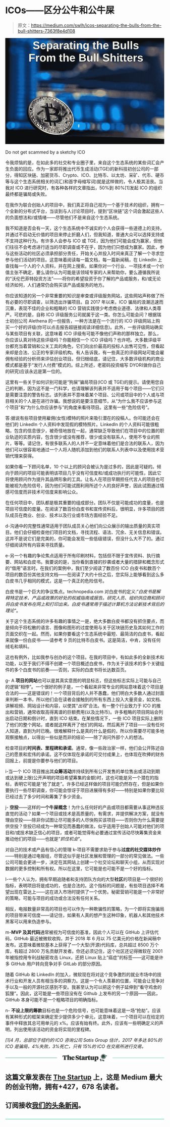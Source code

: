# ICOs——区分公牛和公牛屎

> 原文：<https://medium.com/swlh/icos-separating-the-bulls-from-the-bull-shitters-7363f8e4d108>

![](img/ef2638d1b16783298aa94a8062a224d5.png)

Do not get scammed by a sketchy ICO

令我烦恼的是，在如此多的社交和专业圈子里，来自这个生态系统的某些词汇会产生负面的回应。作为一家即将推出代币生成活动(TGE)的新科技初创公司的一部分，得知区块链、加密货币、Crypto、ICO、比特币、以太坊、采矿、代币、硬币等与这个生态系统相关的词汇(和首字母缩写词)就是这样做的，令人极其沮丧。当我对 ICO 进行研究时，有各种各样的文章指出，50%到 80%[1]发起 ICO 的组织最终都是骗局或失败。

在我作为联合创始人的项目中，我们真正将自己视为一个基于技术的组织，拥有一个全新的分布式平台，当谈到与人讨论项目时，提到“区块链”这个词会激起这些人的负面想法和/或情绪——尽管他们不是来自这个生态系统。

我不知道是否会有一天，这个生态系统中不诚实的个人会获得一些道德上的支持，并通过不启动无价值的项目来停止折磨人们，但我知道，普通大众可以选择支持或不支持这种行为。有许多人会参与 ICO 或 TGE，因为他们可能会成为赢家，但他们往往不会考虑进行适当的尽职调查或不在乎，因为他们只想成为赢家。因此，参与这些活动的社区必须承担部分责任，开始关心并投入时间来真正了解一个寻求您参与他们活动的项目。这意味着阅读每一篇文档，每一篇新闻稿，在 LinkedIn 上查找每一个人的个人资料，并在网上搜索。如果你对一个行业、一项技术或一个价值主张不确定，要么请你认为可能是该领域专家的人来帮助你，要么遵循我所说的“沃伦巴菲特投资方法”——将你的希望投资于你了解的产品或服务，和/或无论经济如何，人们通常仍会购买该产品或服务的地方。

你应该知道的另一个非常重要的知识是审查或评级服务网站，这些网站声称做了所有必要的尽职调查，以筛选出诈骗项目。自 2017 年以来，ICO 骗局的浪潮迅速而沉重，表现不佳的企业和粗略的 ICO 营销实践很少考虑商业道德、法律和人类尊严。可悲的是，自称 ICO 评级服务公司就属于这一类。你怎么可能会问？根据瑞士初创公司 Alethena 的一份报告，一种方法是在一个流行的 ICO 评级网站上购买一个好的评级(你可以点击报告超链接阅读详细信息)。此外，一些评级网站确实与某些项目有关联，这意味着 ICO 评级有可能不像他们声称的那样独立。那么，你应该认真对待这些评级吗？你能相信一个 ICO 评级吗？也许吧。大多数评级平台都充当着营销和公关工具的角色，它们向出价最高的投标人出售可见性，但看起来却是合法、公正的专家评级机构。有人告诉我，有一些真正的评级网站可能会雇佣有经验的分析师来评估创业项目。但归根结底，请记住，大多数评级机构的商业模式都是基于“发行人付费”模式的。综上所述，老密码投资缩写 DYOR(做你自己的研究)应该永远是第一位的。

这里有一些关于如何识别可能是“狗屎”骗局项目(ICO 或 TGE)的提示。请使用您自己的判断，因为这不是一门科学，也请理解该列表并不适用于每个项目——它们只是需要注意的警告标志。该列表并不意味着某个项目、公司或项目中的个人或与项目相关的个人是在进行诈骗。我想说的是要注意细节，从“为什么我不应该参与这个项目”和“为什么你应该参与”的角度来看待项目。这里有一些“危险信号”。

答:据说有些项目使用雇佣(女性)模特的照片来吸引潜在的投稿人。你可能还会在他们的 LinkedIn 个人资料中发现假的模特照片。LinkedIn 的个人资料可能很粗略，包含的信息很少，被奇怪地放在一起，通常缺乏导致他们在项目中的位置的职业轨迹的实质内容，包含很少或没有推荐，很少或没有联系人，使用不专业的照片，等等。请记住，有很多联系人的人并不一定意味着他们是合法的联系人，因为他们可以很容易地通过一个人将人随机添加到他们的联系人列表中以及使用技术营销代理来获得。

如果你看一下顾问名单，10 个以上的顾问会被认为是过多的，因此是可疑的。倾向于顾问的项目可能表明该项目几乎没有可信度和/或成功执行的可能性，因此它将使用顾问作为提升其品牌形象的工具。让名人在项目早期担任代言人的项目也可能被视为危险信号，因为他们可能试图利用所述个人的良好声誉，因此试图通过情感可信度而非技术可信度来影响公众。

在任何项目中，团队都是极其重要的组成部分。团队不仅是可能成功的度量，也是项目可信度的度量。在阅读了数百份白皮书和宣传资料后，很明显，许多项目的团队成员在商业、创业、技术以及行业或市场方面经验不足。

d-沟通中的完整性通常适用于团队成员关心他们向公众展示的输出质量的真实项目。他们会仔细检查他们项目的文档，寻找流程、语法、冗余、无关信息和错误。这并不是说它们是完美的，你可能会发现一些低级错误，但没什么大不了的。通过仔细阅读所有内容来寻找质量。

e-另一个有趣的争论焦点适用于所有印刷材料，包括但不限于宣传资料、执行摘要、网站和白皮书。我要说的是，当你看到直接的抄袭或者大量的措辞和概念形式的“借用”语言时。在我们的案例中，我们至少阅读了数百份 ICO 白皮书和数百个项目的数百份其他支持文档——在阅读了大约十份之后，您实际上能够看到这么多白皮书几乎相同的模式，这是一个真正的危险信号。

白皮书是一个巨大的争议焦点。technopedia.com 对白皮书的定义:“*白皮书是解释特定技术、产品或政策的好处的权威指南或报告。研究人员、组织供应商和顾问将白皮书发布在网上和打印出来。白皮书通常用于描述计算机方法论新技术背后的理论"*。

关于这个生态系统的许多有趣的事情之一是，绝大多数白皮书都没有抓住要点，而是倾向于将松散的语言、图像和图形的过度使用与关于区块链历史及其如何工作的页面交织在一起。然而，如果你要看这个生态系统中最短、最简洁的白皮书，看起来就像一份白皮书——请参考 9 页的比特币白皮书。这是简洁，中肯，没有任何绒毛和填料。

这也有例外，比如我参与创办的这个项目。在我的项目中，有如此多的全新技术和功能，以至于我们不得不创建一个项目概述白皮书，作为关于该技术的多个关键组件的多个白皮书的前奏——否则，实际的白皮书将长达数百页。

g- A **项目的网站**也可以是其真实意图的明显标志，但这些标志实际上可能与自己的逻辑“相悖”。一个很好的例子是，一个看起来非常专业的网站意味着这个项目是合法的——这是错误的！一个项目背后的人并不愚蠢，他们明白大多数人通过封面来判断一本书，所以他们会在读者会接触到的所有东西上投入大量资金，如文档、讲解视频、网站设计和内容，以使其“*出现*”合法。有一整个行业致力于 ICO 的推出和营销，通常收取高得离谱的巨额费用(以及比特币)。许多粗略的项目网站会列出启动日期和倒计时，直到 ICO 结束。在某些情况下，一些 ICO 项目实际上删除了他们的整个网站，或者就这样离开了他们的网站，然后离开了项目——没有任何人知道，直到为时已晚。很难解释什么是真的什么是假的，所以你需要尽可能多地观察接触点，以得出一些似是而非的结论——除了询问外部个人的想法。

检查项目的**时间表、里程碑和承诺**。通常，像一些政治家一样，他们会公开陈述自己的愿景和宏伟的承诺。这不仅体现在承诺的可交付成果上，也体现在吹捧的财务回报上，前提是你要参与他们的项目。

i-当一个 ICO 项目推出其**众筹活动**并持续到所有公开发售的单位售出或活动到期或达到硬上限(公开声明的项目希望筹集的金额)时，这也可能是另一个潜在的指标，表明它可能是“抢了就走”。许多已经这样做的项目可能仍然存在，但是如果你要执行一些尽职调查，你可能会惊讶于项目进展得有多好——特别是如果你要比较已经过去了多少时间和筹集了多少资金。

j- **空投**——这样的**一个牛屎概念**！为什么任何好的产品或项目都需要从事这种违反直觉的活动？如果一个项目或技术是高质量的，有需求，并提供解决方案，就没有理由空投——除非你试图让尽可能多的人尽快购买该项目——否则你为什么需要提供空投？空投已经成为一种常见而愚蠢的做法，似乎适用于创始人可能对他们的项目和/或技术缺乏信心的项目，或者可能觉得有必要通过宣传活动尽快筹集资金来推动他们的项目——也就是“*抓住机会*”。

对自己的技术或产品有信心的管理 k-项目不需要求助于参与**过度的社交媒体炒作**——特别是通过电报组，尽管这似乎是社区发展和管理的一部分的常见做法。一些公司可能会更进一步，决定在其网站上创建一个社交论坛和聊天小组，从而实现对数据的更多控制和所有权。所以在这里，它可能是也可能不是一个好的指标。

l-一些个人认为，拥有早期追随者和支持团队方向的大型**社区**的项目是一个很好的指标，表明项目将是成功的，也是合法的。这个指标的问题是，有些项目选择不希望出现在雷达上——这在进入市场时提供了一个优势。秘密营销可能是一个非常好的策略，可能与项目的成功或合法没有任何关系。

相反，电报数量非常高的项目也可以作为一种欺骗性的策略，为一个即将实施骗局的项目带来可信度——请记住，如果有人真的想产生这种印象，机器人和其他技术黑客可以用来伪造参与。

m-**MVP 及其代码**通常被视为可信度的基准，因此个人可以在 GitHub 上评估代码，GitHub 最近被微软收购，并于 2018 年 6 月以 75 亿美元的价格在新闻稿中发布。这意味着微软基本上获得了一个大型(开源)代码库，总共超过 8500 万个库，有超过 2800 万名贡献开发者。你还必须记住，这个社区还记得微软在 2001 年被指控用专利战秘密攻击 Linux，还把 Linux 贴上“癌症”的标签——这可能是许多 GitHub 用户转向竞争对手 GitLab 的部分原因。

随着 GitHub 和 LinkedIn 的加入，微软现在将对这个竞争激烈的就业市场中的技术行业和开发人员有相当多的洞察力。这是一个令人羡慕的位置，可能会让竞争对手以及一般的开源社区感到不安。我甚至认为可以把这个例子延伸到“看守鸡舍的狐狸”。因此，这可能是一些项目没有在 Github 上发布的另一个原因——因此，GitHub 本身可能不是一个粗略项目的明确指标。

n- **不设上限的筹款**目标也是一个危险信号，也可能意味着这是一场“抢劫”。应该有某种形式的框架来确定至少提供多少个单元，这意味着，一个项目可以在给定的事件中释放其总可用单元的 x%。应该有始有终。此外，应该有一些明确定义的声明，列出使用该活动的资金将实现的里程碑。

*[1]4 月，总部位于纽约的 ICO 咨询公司 Satis Group 估计，2017 年多达 80%的 ICO 是骗局，4%失败，3%死亡，只有 15%的 ICO 在交易所进行交易。*

[![](img/308a8d84fb9b2fab43d66c117fcc4bb4.png)](https://medium.com/swlh)

## 这篇文章发表在 [The Startup](https://medium.com/swlh) 上，这是 Medium 最大的创业刊物，拥有+427，678 名读者。

## 订阅接收[我们的头条新闻](https://growthsupply.com/the-startup-newsletter/)。

[![](img/b0164736ea17a63403e660de5dedf91a.png)](https://medium.com/swlh)